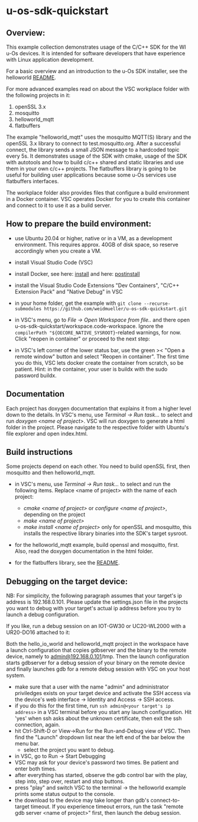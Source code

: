 <!--
Copyright 2023 Weidmueller Interface GmbH & Co. KG <oss@weidmueller.com>
SPDX-FileCopyrightText: 2023 

SPDX-License-Identifier: Apache-2.0
-->

# u-os-sdk-quickstart

## Overview:

This example collection demonstrates usage of the C/C++ SDK for the WI u-Os devices. It is intended for software developers that have experience with Linux application development.

For a basic overview and an introduction to the u-Os SDK installer, see the helloworld [README](helloworld/README.md).

For more advanced examples read on about the VSC workplace folder with the following projects in it:

1. openSSL 3.x
2. mosquitto
3. helloworld_mqtt
4. flatbuffers

The example "helloworld_mqtt" uses the mosquitto MQTT(S) library and the openSSL 3.x library to connect to test.mosquitto.org. After a successful connect, the library sends a small JSON message to a hardcoded topic every 5s.
It demonstrates usage of the SDK with cmake, usage of the SDK with autotools and how to build c/c++ shared and static libraries and use them in your own c/c++ projects.
The flatbuffers library is going to be useful for building user applications because some u-Os services use flatbuffers interfaces.

The workplace folder also provides files that configure a build environment in a Docker container. VSC operates Docker for you to create this container and connect to it to use it as a build server.

## How to prepare the build environment:

- use Ubuntu 20.04 or higher, native or in a VM, as a development environment. This requires approx. 40GB of disk space, so reserve accordingly when you create a VM.

- install Visual Studio Code (VSC)

- install Docker, see here: [install](https://docs.docker.com/engine/install/ubuntu/) and here: [postinstall](https://docs.docker.com/engine/install/linux-postinstall/)

- install the Visual Studio Code Extensions "Dev Containers", "C/C++ Extension Pack" and "Native Debug" in VSC

- in your home folder, get the example with `git clone --recurse-submodules https://github.com/weidmueller/u-os-sdk-quickstart.git`

- in VSC's menu, go to *File -> Open Workspace from file..* and there open u-os-sdk-quickstart/workspace.code-workspace. Ignore the `compilerPath "${OECORE_NATIVE_SYSROOT}`-related warnings, for now. Click "reopen in container" or proceed to the next step:

- in VSC's left corner of the lower status bar, use the green >< "Open a remote window" button and select "Reopen in container". The first time you do this, VSC lets docker create the container from scratch, so be patient. Hint: in the container, your user is buildx with the sudo password buildx.

## Documentation
Each project has doxygen documentation that explains it from a higher level down to the details. 
In VSC's menu, use *Terminal -> Run task...* to select and run *doxygen <name of project\>*.
VSC will run doxygen to generate a html folder in the project. Please navigate to the respective folder with Ubuntu's file explorer and open index.html.

## Build instructions

Some projects depend on each other. You need to build openSSL first, then mosquitto and then helloworld_mqtt.

- in VSC's menu, use *Terminal -> Run task...* to select and run the following items. Replace <name of project\> with the name of each project:
    - *cmake <name of project\>* or *configure <name of project\>*, depending on the project
    - *make <name of project\>*
    - *make install <name of project\>* only for openSSL and mosquitto, this installs the respective library binaries into the SDK's target sysroot.

- for the helloworld_mqtt example, build openssl and mosquitto, first. Also, read the doxygen documentation in the html folder.

- for the flatbuffers library, see the [README](flatbuffers/README.md).

## Debugging on the target device:

NB: For simplicity, the following paragraph assumes that your target's ip address is 192.168.0.101. Please update the settings.json file in the projects you want to debug with your target's actual ip address before you try to launch a debug configuration.

If you like, run a debug session on an IOT-GW30 or UC20-WL2000 with a UR20-DO16 attached to it:

Both the hello_io_world and helloworld_mqtt project in the workspace have a launch configuration that copies gdbserver and the binary to the remote device, namely to admin@192.168.0.101/tmp.
Then the launch configuration starts gdbserver for a debug session of your binary on the remote device and finally launches gdb for a remote debug session with VSC on your host system.

- make sure that a user with the name "admin" and administrator priviledges exists on your target device and activate the SSH access via the device's web interface -> Identity and Access -> SSH access.
- if you do this for the first time, run `ssh admin@<your target's ip address>` in a VSC terminal before you start any launch configuration. Hit 'yes' when ssh asks about the unknown certificate, then exit the ssh connection, again.
- hit Ctrl-Shift-D or View->Run for the Run-and-Debug view of VSC. Then find the "Launch" dropdown list near the left end of the bar below the menu bar.
    - select the project you want to debug.
- in VSC, go to Run -> Start Debugging
- VSC may ask for your device's password two times. Be patient and enter both times.
- after everything has started, observe the gdb control bar with the play, step into, step over, restart and stop buttons. 
- press "play" and switch VSC to the terminal -> the helloworld example prints some status output to the console.
- the download to the device may take longer than gdb's connect-to-target timeout. If you experience timeout errors, run the task "remote gdb server <name of project\>" first, then launch the debug session.
